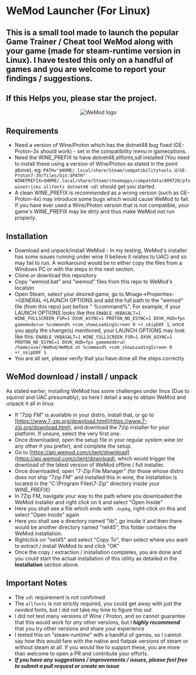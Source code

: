 # WeMod Launcher (For Linux)

## This is a small tool made to launch the popular Game Trainer / Cheat tool WeMod along with your game (made for steam-runtime version in Linux). I have tested this only on a handful of games and you are welcome to report your findings / suggestions.

## If this Helps you, please star the project.
<p align="center">
  <img src="https://www.wemod.com/static/images/wemod-logo-40777eae11.webp" alt="WeMod logo"/>
</p>


## Requirements
- Need a version of Wine/Proton which has the dotnet48 bug fixed (GE-Proton-3x should work) - set in the compatibility menu in gameoptions.
- Need the WINE_PREFIX to have dotnet48,allfonts,sdl installed (You need to install these using a version of Wine/Proton as stated in the point above).
  eg: `PATH="$HOME/.local/share/Steam/compatibilitytools.d/GE-Proton7-39/files/bin:$PATH" WINEPREFIX=$HOME/.local/share/Steam/steamapps/compatdata/409720/pfx winetricks allfonts dotnet48 sdl` should get you started.
- A clean WINE_PREFIX is *recommended* as a wrong version (such as GE-Proton-4x) may introduce some bugs which would cause WeMod to fail. If you have ever used a Wine/Proton version that is not compatible, your game's WINE_PREFIX may be dirty and thus make WeMod not run properly.

## Installation
- Download and unpack/install WeMod - In my testing, WeMod's installer has some issues running under wine (I believe it relates to UAC) and so may fail to run. A workaround would be to either copy the files from a Windows PC or with the steps in the next section.
- Clone or download this repository
- Copy "wemod.bat" and "wemod" files from this repo to WeMod's location
- Open Steam, select your desired game, go to Mnage->Properties->GENERAL->LAUNCH OPTIONS and add the full path to the "wemod" file (from this repo) just before " %command%".
    For example, if your LAUNCH OPTIONS looks like this `ENABLE_VKBASALT=1 WINE_FULLSCREEN_FSR=1 DXVK_ASYNC=1 PROTON_NO_ESYNC=1 DXVK_HUD=fps gamemoderun %command% +com_showLoadingScreen 0 +r_skipDOF 1`, once you apply the change(s) mentioned, your LAUNCH OPTIONS may look like this: `ENABLE_VKBASALT=1 WINE_FULLSCREEN_FSR=1 DXVK_ASYNC=1 PROTON_NO_ESYNC=1 DXVK_HUD=fps gamemoderun /home/user/WeMod/WeMod.sh %command% +com_showLoadingScreen 0 +r_skipDOF 1`
- You are all set, please verify that you have done all the steps correctly


## WeMod download / install / unpack
As stated earlier, installing WeMod has some challenges under linux (Due to *squirrel* and UAC presumably), so here I detail a way to obtain WeMod and unpack it all in linux.

- If "7zip FM" is available in your distro, install that, or go to [https://www.7-zip.org/download.html](https://www.7-zip.org/download.html), and download the 7zip installer for your platform. If unsure, select the very first one.
- Once downloaded, open the setup file in your regular system wine (or any other if you prefer), and complete the setup.
- Go to [https://api.wemod.com/client/download](https://api.wemod.com/client/download), which would trigger the download of the latest version of WeMod offline / full installer.
- Once downloaded, open "7-Zip File Manager" (for those whose distro does not ship "7zip FM" and installed this in wine, the installation is located in the "C:\Program Files\7-Zip" directory inside your WINE_PREFIX)
- In 7Zip FM, navigate your way to the path where you downloaded the WeMod installer and right click on it and select "Open Inside"
- Here you shall see a file which ends with `.nupkg`, right-click on this and select "Open Inside" again
- Here you shall see a directory named "lib", go inside it and then there would be another directory named "net45", this folder contains the WeMod installation.
- Rightclick on "net45" and select "Copy To", then select where you want to extract / install WeMod to and click "OK"
- Once the copy / extraction / installation completes, you are done and you could start the actual installation of this utility as detailed in the **Installation** section above.


## Important Notes
- The `sdl` requirement is not confirmed
- The `allfonts` is not strictly required, you could get away with just the *needed* fonts, but I did not take my time to figure this out
- I did not test many versions of Wine / Proton, and so cannot guarantee that this would work for *any* other versions, but I ***highly recommend*** that you try other versions and share your experience
- I tested this on "steam-runtime" with a handful of games, so I cannot say how this would fare with the native and flatpak versions of steam or without steam at all. If you would like to support these, you are more than welcome to open a PR and contribute your efforts.
- ***If you have any suggestions / improvements / issues, please feel free to submit a pull request or create an issue***
